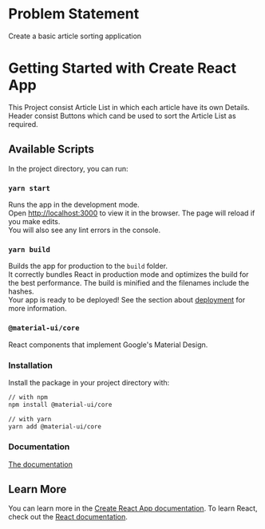 # Problem Statement
Create a basic article sorting application
# Getting Started with Create React App
This Project consist Article List in which each article have its own Details.
Header consist Buttons which cand be used to sort the Article List as required.
## Available Scripts
In the project directory, you can run:
### `yarn start`
Runs the app in the development mode.\
Open [http://localhost:3000](http://localhost:3000) to view it in the browser.
The page will reload if you make edits.\
You will also see any lint errors in the console.
### `yarn build`
Builds the app for production to the `build` folder.\
It correctly bundles React in production mode and optimizes the build for the best performance.
The build is minified and the filenames include the hashes.\
Your app is ready to be deployed!
See the section about [deployment](https://facebook.github.io/create-react-app/docs/deployment) for more information.
### `@material-ui/core`

React components that implement Google's Material Design.

### Installation

Install the package in your project directory with:

```sh
// with npm
npm install @material-ui/core

// with yarn
yarn add @material-ui/core
```

### Documentation
[The documentation](https://material-ui.com/)

## Learn More
You can learn more in the [Create React App documentation](https://facebook.github.io/create-react-app/docs/getting-started).
To learn React, check out the [React documentation](https://reactjs.org/).